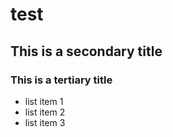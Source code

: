 # test
## This is a secondary title
### This is a tertiary title

* list item 1
* list item 2
* list item 3
